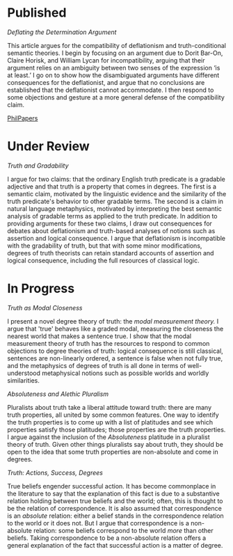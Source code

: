 Published
================================

*Deflating the Determination Argument*

This article argues for the compatibility of deflationism and truth-conditional semantic theories. I begin by focusing on an argument due to Dorit Bar-On, Claire Horisk, and William Lycan for incompatibility, arguing that their argument relies on an ambiguity between two senses of the expression ‘is at least.’ I go on to show how the disambiguated arguments have different consequences for the deflationist, and argue that no conclusions are established that the deflationist cannot accommodate. I then respond to some objections and gesture at a more general defense of the compatibility claim.

[PhilPapers](https://philpapers.org/rec/HENDTD-2)

Under Review
================================

*Truth and Gradability*

I argue for two claims: that the ordinary English truth predicate is a gradable adjective and that truth is a property that comes in degrees. The first is a semantic claim, motivated by the linguistic evidence and the similarity of the truth predicate's behavior to other gradable terms. The second is a claim in natural language metaphysics, motivated by interpreting the best semantic analysis of gradable terms as applied to the truth predicate. In addition to providing arguments for these two claims, I draw out consequences for debates about deflationism and truth-based analyses of notions such as assertion and logical consequence. I argue that deflationism is incompatible with the gradability of truth, but that with some minor modifications, degrees of truth theorists can retain standard accounts of assertion and logical consequence, including the full resources of classical logic.


In Progress
===================

*Truth as Modal Closeness*

I present a novel degree theory of truth: the *modal measurement theory.* I argue that 'true' behaves like a graded modal, measuring the closeness the nearest world that makes a sentence true.  I show that the modal measurement theory of truth has the resources to respond to common objections to degree theories of truth: logical consequence is still classical, sentences are non-linearly ordered, a sentence is false when not fully true, and the metaphysics of degrees of truth is all done in terms of well-understood metaphysical notions such as possible worlds and worldly similarities.

*Absoluteness and Alethic Pluralism*

Pluralists about truth take a liberal attitude toward truth: there are many truth properties, all united by some common features. One way to identify the truth properties is to come up with a list of platitudes and see which properties satisfy those platitudes; those properties are the truth properties. I argue against the inclusion of the *Absoluteness* platitude in a pluralist theory of truth. Given other things pluralists say about truth, they should be open to the idea that some truth properties are non-absolute and come in degrees.

*Truth: Actions, Success, Degrees*

True beliefs engender successful action. It has become commonplace in the literature to say that the explanation of this fact is due to a substantive relation holding between true beliefs and the world; often, this is thought to be the relation of correspondence. It is also assumed that correspondence is an *absolute* relation: either a belief stands in the correspondence relation to the world or it does not. But I argue that correspondence is a non-absolute relation: some beliefs correspond to the world *more* than other beliefs. Taking correspondence to be a non-absolute relation offers a general explanation of the fact that successful action is a matter of degree. 
